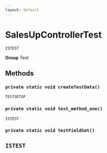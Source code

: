 ```yaml
---
layout: default
---
```

# SalesUpControllerTest

`ISTEST`



**Group** Test

## Methods
### `private static void createTestData()`

`TESTSETUP`
### `private static void test_method_one()`

`ISTEST`
### `private static void testFieldSet()`

`ISTEST`
---
